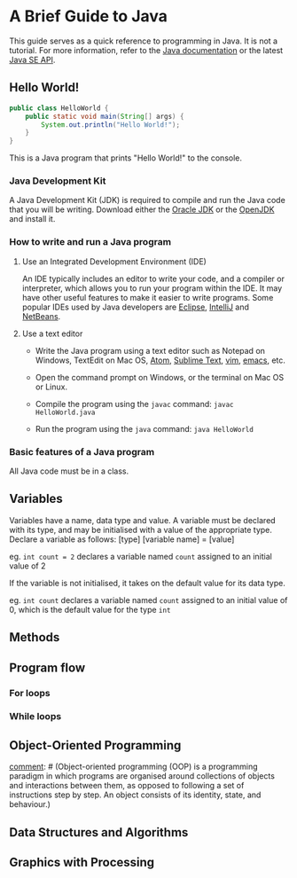 # A Brief Guide to Java

This guide serves as a quick reference to programming in Java. It is not a tutorial. For more information, refer to the [Java documentation](https://docs.oracle.com/en/java/) or the latest [Java SE API](https://docs.oracle.com/en/java/javase/12/docs/api/index.html).

[comment]: # (update)

## Hello World!

```java
public class HelloWorld {
    public static void main(String[] args) {
        System.out.println("Hello World!");
    }
}
```

This is a Java program that prints "Hello World!" to the console.

### Java Development Kit

A Java Development Kit (JDK) is required to compile and run the Java code that you will be writing. Download either the [Oracle JDK](https://www.oracle.com/technetwork/java/javase/downloads/index.html) or the [OpenJDK](https://jdk.java.net/) and install it.

### How to write and run a Java program

1. Use an Integrated Development Environment (IDE)

    An IDE typically includes an editor to write your code, and a compiler or interpreter, which allows you to run your program within the IDE. It may have other useful features to make it easier to write programs. Some popular IDEs used by Java developers are [Eclipse](https://www.eclipse.org/downloads/), [IntelliJ](https://www.jetbrains.com/idea/download/) and [NetBeans](https://netbeans.apache.org/download/index.html).

2. Use a text editor

    - Write the Java program using a text editor such as Notepad on Windows, TextEdit on Mac OS, [Atom](https://atom.io/), [Sublime Text](https://www.sublimetext.com/), [vim](https://www.vim.org/download.php), [emacs](https://www.gnu.org/software/emacs/), etc.

    - Open the command prompt on Windows, or the terminal on Mac OS or Linux.

    - Compile the program using the `javac` command: ```javac HelloWorld.java```

    - Run the program using the `java` command: ```java HelloWorld```

### Basic features of a Java program

All Java code must be in a class.

## Variables

Variables have a name, data type and value. A variable must be declared with its type, and may be initialised with a value of the appropriate type. Declare a variable as follows: [type] [variable name] = [value]

eg. `int count = 2` declares a variable named `count` assigned to an initial value of 2

If the variable is not initialised, it takes on the default value for its data type.

eg. `int count` declares a variable named `count` assigned to an initial value of 0, which is the default value for the type `int`

## Methods

## Program flow

### For loops

### While loops

## Object-Oriented Programming

[comment]: # (Object-oriented programming (OOP) is a programming paradigm in which programs are organised around collections of objects and interactions between them, as opposed to following a set of instructions step by step. An object consists of its identity, state, and behaviour.)

## Data Structures and Algorithms

## Graphics with Processing
